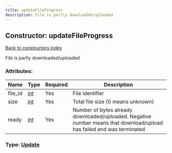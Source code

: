 ```yaml
---
title: updateFileProgress
description: File is partly downloaded/uploaded
---
```

## Constructor: updateFileProgress  
[Back to constructors index](index.md)



File is partly downloaded/uploaded

### Attributes:

| Name     |    Type       | Required | Description |
|----------|---------------|----------|-------------|
|file\_id|[int](../types/int.md) | Yes|File identifier|
|size|[int](../types/int.md) | Yes|Total file size (0 means unknown)|
|ready|[int](../types/int.md) | Yes|Number of bytes already downloaded/uploaded. Negative number means that download/upload has failed and was terminated|



### Type: [Update](../types/Update.md)


